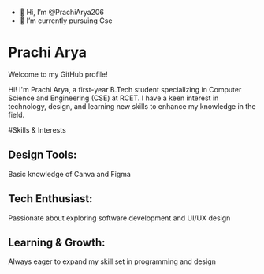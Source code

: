 - 👋 Hi, I’m @PrachiArya206
- 🌱 I’m currently pursuing Cse
<!-- - 👀 I’m interested in ...

- 💞️ I’m looking to collaborate on ...
 - 📫 How to reach me ...
  - 😄 Pronouns: ...
- ⚡ Fun fact: ... //

<!---
PrachiArya206/PrachiArya206 is a ✨ special ✨ repository because its `README.md` (this file) appears on your GitHub profile.
You can click the Preview link to take a look at your changes.
--->

# Prachi Arya

Welcome to my GitHub profile! 

Hi! I'm Prachi Arya, a first-year B.Tech student specializing in Computer Science and Engineering (CSE) at RCET. I have a keen interest in technology, design, and learning new skills to enhance my knowledge in the field.

#Skills & Interests

## Design Tools:
Basic knowledge of Canva and Figma
## Tech Enthusiast:
Passionate about exploring software development and UI/UX design
## Learning & Growth:
Always eager to expand my skill set in programming and design

